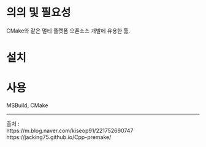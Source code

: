 # 의의 및 필요성
CMake와 같은 멀티 플랫폼 오픈소스 개발에 유용한 툴.

# 설치

# 사용


MSBuild, CMake


<hr/>
출처 : <br/>
https://m.blog.naver.com/kiseop91/221752690747<br/>
https://jacking75.github.io/Cpp-premake/<br/>
